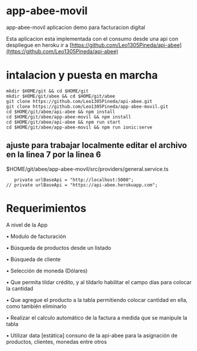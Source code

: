 # app-abee-movil
app-abee-movil aplicacion demo para facturacion digital

Esta aplicacion esta implementada con el consumo desde una api con despliegue en heroku
ir a [https://github.com/Leo1305Pineda/api-abee](https://github.com/Leo1305Pineda/api-abee)

# intalacion y puesta en marcha

```
mkdir $HOME/git && cd $HOME/git
mkdir $HOME/git/abee && cd $HOME/git/abee
git clone https://github.com/Leo1305Pineda/api-abee.git
git clone https://github.com/Leo1305Pineda/app-abee-movil.git
cd $HOME/git/abee/api-abee && npm install
cd $HOME/git/abee/app-abee-movil && npm install
cd $HOME/git/abee/api-abee && npm run start
cd $HOME/git/abee/app-abee-movil && npm run ionic:serve

```

## ajuste para trabajar localmente editar el archivo en la linea 7 por la linea 6

$HOME/git/abee/app-abee-movil/src/providers/general.service.ts
```
   private urlBaseApi = "http://localhost:5000";
// private urlBaseApi = "https://api-abee.herokuapp.com";

```

# Requerimientos

A nivel de la App

• Modulo de facturación

• Búsqueda de productos desde un listado

• Búsqueda de cliente

• Selección de moneda (Dólares)

• Que permita tildar crédito, y al tildarlo habilitar el campo días para colocar la cantidad

• Que agregue el producto a la tabla permitiendo colocar cantidad en ella, como también eliminarlo

• Realizar el calculo automático de la factura a medida que se manipule la tabla

• Utilizar data [estática] consuno de la api-abee para la asignación de productos, clientes, monedas entre otros



